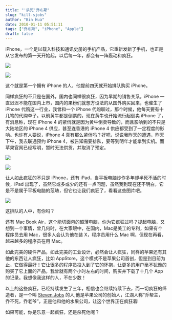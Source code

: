 ```yaml
---
title: "'杀死'乔布斯"
slug: "kill-sjobs"
author: "Bin Hua"
date: 2010-01-11 05:51:11
tags: ["乔布斯", "iPhone", "Apple"]
draft: false
---
```


iPhone，一个足以载入科技和通讯史册的手机产品，它重新发新了手机，也正是从它发布的第一天开始起，以后每一年，都会有一阵轰动和疯狂。

![](https://storage.tourcoder.com/tcblog/kill-sjobs-01.jpg)

![](https://storage.tourcoder.com/tcblog/kill-sjobs-02.jpg)

这个就是第一个拥有 iPhone 的人，他提前四天就开始排队购买 iPhone。

同样疯狂的不只是在国外，国内也同样很疯狂，因为早期的销售关系，iPhone 一直迟迟不能在国内上市，国内的果粉们就想方设法的从国外购买回来，也催生了 iPhone 代购这一行业，我曾和一个 iPhone 代购聊过，那个时候，他每天要有十几笔的代购单子。以前黄牛都是倒票的，现在黄牛也开始流行起倒卖 iPhone 了，有消息称，现在 iPhone 4 的紧俏就是因为黄牛倒卖导致的，而且影响到的不只是大陆地区的 iPhone 4 供应，甚至连香港的 iPhone 4 供应都受到了一定程度的影响。也许有人要说，iPhone 4 真有那么紧俏吗？好吧，说说我昨天的遭遇，昨天下午，我去联通预约 iPhone 4，被告知需要排队，要等到明年才能拿到实机。而苹果官网已经写明，暂时无法供货，并取消了预定。

![](https://storage.tourcoder.com/tcblog/kill-sjobs-03.jpg)

![](https://storage.tourcoder.com/tcblog/kill-sjobs-04.jpg)

让人如此疯狂的不只是 iPhone，还有 iPad，当平板电脑炒作多年却半死不活的时候，iPad 出现了，虽然它或多或少的还有一点问题，虽然我到现在还不明白，它是不是属于平板电脑的范畴，但它也让我们疯狂了，看看这些图片吧。

![](https://storage.tourcoder.com/tcblog/kill-sjobs-05.jpeg)

这排队的人中，有你吗？

还有 Mac Book Air，这个能切面包的超薄电脑，你为它疯狂过吗？提起电脑，又想到一个事情，曾几何时，在大家眼中，在国内，Mac是美工的专利，如果有个程序员去用 Mac，很多人会认为他在装 X，程序员用什么 Mac 啊，但现在再看，越来越多的程序员在用  Mac。

如此完美的硬件产品，如此完美的工业设计，必然会让人疯狂，同样的苹果还有其他的东西让人疯狂，比如 AppStore，这个模式不是苹果公司首创，但是到目前为止，它做得最好！它让很多的程序员投入到了它的怀抱，让更多的用户毫不犹豫的购买了它上面的产品，我曾就有两个小时左右的时间，购买并下载了十几个 App 的记录。我想像我这样的人，不在少数！

以上的这些疯狂，已经持续发生了三年，相信也会继续持续下去，而一切疯狂的缔造者，是一个叫 [Steven Jobs](http://en.wikipedia.org/wiki/Steve_Jobs) 的人,他是苹果公司的创始人，江湖人称“乔帮主，乔不死，乔老爷”，正是他和他的水果公司，让这个世界正在疯狂着!

如果可能，你是乐意一起疯狂，还是杀死他呢？

